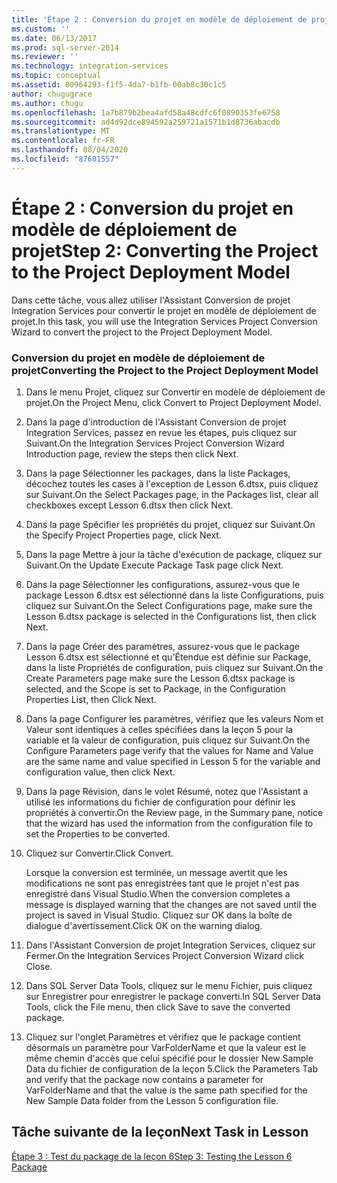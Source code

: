 ```yaml
---
title: 'Étape 2 : Conversion du projet en modèle de déploiement de projet | Microsoft Docs'
ms.custom: ''
ms.date: 06/13/2017
ms.prod: sql-server-2014
ms.reviewer: ''
ms.technology: integration-services
ms.topic: conceptual
ms.assetid: 80964293-f1f5-4da7-b1fb-00ab8c30c1c5
author: chugugrace
ms.author: chugu
ms.openlocfilehash: 1a7b879b2bea4afd58a48cdfc6f0890353fe6758
ms.sourcegitcommit: ad4d92dce894592a259721a1571b1d8736abacdb
ms.translationtype: MT
ms.contentlocale: fr-FR
ms.lasthandoff: 08/04/2020
ms.locfileid: "87601557"
---
```

# <a name="step-2-converting-the-project-to-the-project-deployment-model"></a><span data-ttu-id="2ecdb-102">Étape 2 : Conversion du projet en modèle de déploiement de projet</span><span class="sxs-lookup"><span data-stu-id="2ecdb-102">Step 2: Converting the Project to the Project Deployment Model</span></span>
  <span data-ttu-id="2ecdb-103">Dans cette tâche, vous allez utiliser l'Assistant Conversion de projet Integration Services pour convertir le projet en modèle de déploiement de projet.</span><span class="sxs-lookup"><span data-stu-id="2ecdb-103">In this task, you will use the Integration Services Project Conversion Wizard to convert the project to the Project Deployment Model.</span></span>  
  
### <a name="converting-the-project-to-the-project-deployment-model"></a><span data-ttu-id="2ecdb-104">Conversion du projet en modèle de déploiement de projet</span><span class="sxs-lookup"><span data-stu-id="2ecdb-104">Converting the Project to the Project Deployment Model</span></span>  
  
1.  <span data-ttu-id="2ecdb-105">Dans le menu Projet, cliquez sur Convertir en modèle de déploiement de projet.</span><span class="sxs-lookup"><span data-stu-id="2ecdb-105">On the Project Menu, click Convert to Project Deployment Model.</span></span>  
  
2.  <span data-ttu-id="2ecdb-106">Dans la page d'introduction de l'Assistant Conversion de projet Integration Services, passez en revue les étapes, puis cliquez sur Suivant.</span><span class="sxs-lookup"><span data-stu-id="2ecdb-106">On the Integration Services Project Conversion Wizard Introduction page, review the steps then click Next.</span></span>  
  
3.  <span data-ttu-id="2ecdb-107">Dans la page Sélectionner les packages, dans la liste Packages, décochez toutes les cases à l'exception de Lesson 6.dtsx, puis cliquez sur Suivant.</span><span class="sxs-lookup"><span data-stu-id="2ecdb-107">On the Select Packages page, in the Packages list, clear all checkboxes except Lesson 6.dtsx then click Next.</span></span>  
  
4.  <span data-ttu-id="2ecdb-108">Dans la page Spécifier les propriétés du projet, cliquez sur Suivant.</span><span class="sxs-lookup"><span data-stu-id="2ecdb-108">On the Specify Project Properties page, click Next.</span></span>  
  
5.  <span data-ttu-id="2ecdb-109">Dans la page Mettre à jour la tâche d'exécution de package, cliquez sur Suivant.</span><span class="sxs-lookup"><span data-stu-id="2ecdb-109">On the Update Execute Package Task page click Next.</span></span>  
  
6.  <span data-ttu-id="2ecdb-110">Dans la page Sélectionner les configurations, assurez-vous que le package Lesson 6.dtsx est sélectionné dans la liste Configurations, puis cliquez sur Suivant.</span><span class="sxs-lookup"><span data-stu-id="2ecdb-110">On the Select Configurations page, make sure the Lesson 6.dtsx package is selected in the Configurations list, then click Next.</span></span>  
  
7.  <span data-ttu-id="2ecdb-111">Dans la page Créer des paramètres, assurez-vous que le package Lesson 6.dtsx est sélectionné et qu'Étendue est définie sur Package, dans la liste Propriétés de configuration, puis cliquez sur Suivant.</span><span class="sxs-lookup"><span data-stu-id="2ecdb-111">On the Create Parameters page make sure the Lesson 6.dtsx package is selected, and the Scope is set to Package, in the Configuration Properties List, then Click Next.</span></span>  
  
8.  <span data-ttu-id="2ecdb-112">Dans la page Configurer les paramètres, vérifiez que les valeurs Nom et Valeur sont identiques à celles spécifiées dans la leçon 5 pour la variable et la valeur de configuration, puis cliquez sur Suivant.</span><span class="sxs-lookup"><span data-stu-id="2ecdb-112">On the Configure Parameters page verify that the values for Name and Value are the same name and value specified in Lesson 5 for the variable and configuration value, then click Next.</span></span>  
  
9. <span data-ttu-id="2ecdb-113">Dans la page Révision, dans le volet Résumé, notez que l'Assistant a utilisé les informations du fichier de configuration pour définir les propriétés à convertir.</span><span class="sxs-lookup"><span data-stu-id="2ecdb-113">On the Review page, in the Summary pane, notice that the wizard has used the information from the configuration file to set the Properties to be converted.</span></span>  
  
10. <span data-ttu-id="2ecdb-114">Cliquez sur Convertir.</span><span class="sxs-lookup"><span data-stu-id="2ecdb-114">Click Convert.</span></span>  
  
     <span data-ttu-id="2ecdb-115">Lorsque la conversion est terminée, un message avertit que les modifications ne sont pas enregistrées tant que le projet n'est pas enregistré dans Visual Studio.</span><span class="sxs-lookup"><span data-stu-id="2ecdb-115">When the conversion completes a message is displayed warning that the changes are not saved until the project is saved in Visual Studio.</span></span> <span data-ttu-id="2ecdb-116">Cliquez sur OK dans la boîte de dialogue d'avertissement.</span><span class="sxs-lookup"><span data-stu-id="2ecdb-116">Click OK on the warning dialog.</span></span>  
  
11. <span data-ttu-id="2ecdb-117">Dans l'Assistant Conversion de projet Integration Services, cliquez sur Fermer.</span><span class="sxs-lookup"><span data-stu-id="2ecdb-117">On the Integration Services Project Conversion Wizard click Close.</span></span>  
  
12. <span data-ttu-id="2ecdb-118">Dans SQL Server Data Tools, cliquez sur le menu Fichier, puis cliquez sur Enregistrer pour enregistrer le package converti.</span><span class="sxs-lookup"><span data-stu-id="2ecdb-118">In SQL Server Data Tools, click the File menu, then click Save to save the converted package.</span></span>  
  
13. <span data-ttu-id="2ecdb-119">Cliquez sur l'onglet Paramètres et vérifiez que le package contient désormais un paramètre pour VarFolderName et que la valeur est le même chemin d'accès que celui spécifié pour le dossier New Sample Data du fichier de configuration de la leçon 5.</span><span class="sxs-lookup"><span data-stu-id="2ecdb-119">Click the Parameters Tab and verify that the package now contains a parameter for VarFolderName and that the value is the same path specified for the New Sample Data folder from the Lesson 5 configuration file.</span></span>  
  
## <a name="next-task-in-lesson"></a><span data-ttu-id="2ecdb-120">Tâche suivante de la leçon</span><span class="sxs-lookup"><span data-stu-id="2ecdb-120">Next Task in Lesson</span></span>  
 [<span data-ttu-id="2ecdb-121">Étape 3 : Test du package de la leçon 6</span><span class="sxs-lookup"><span data-stu-id="2ecdb-121">Step 3: Testing the Lesson 6 Package</span></span>](lesson-6-3-testing-the-lesson-6-package.md)  
  
  
